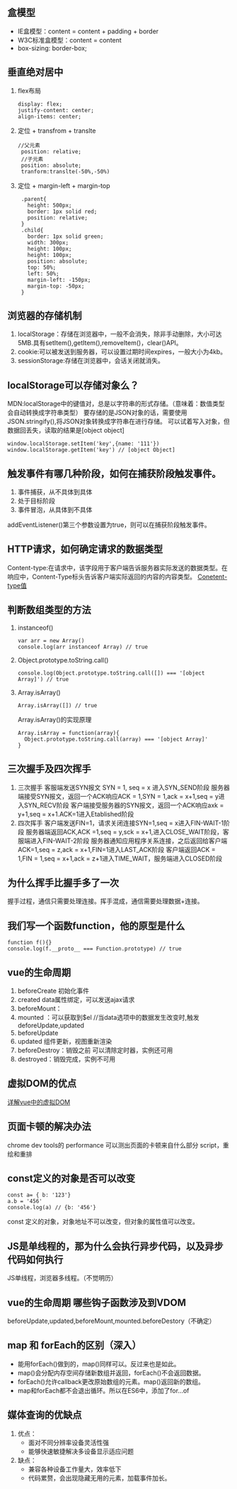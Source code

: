 ## 盒模型

- IE盒模型：content = content + padding + border
- W3C标准盒模型：content = content
- box-sizing: border-box;

## 垂直绝对居中

1. flex布局
   ```
   display: flex;
   justify-content: center;
   align-items: center;
   ```
2. 定位 + transfrom + translte
   ```
   //父元素
    position: relative;
    //子元素
    position: absolute;
    tranform:translte(-50%,-50%)
   ```
3. 定位 + margin-left + margin-top
   ```
    .parent{
      height: 500px;
      border: 1px solid red;
      position: relative;
    }
    .child{
      border: 1px solid green;
      width: 300px;
      height: 100px;
      height: 100px;
      position: absolute;
      top: 50%;
      left: 50%;
      margin-left: -150px;
      margin-top: -50px;
    }
   ```

## 浏览器的存储机制

1. localStorage：存储在浏览器中，一般不会消失，除非手动删除，大小可达5MB.具有setItem(),getItem(),removeItem()，clear()API。
2. cookie:可以被发送到服务器，可以设置过期时间expires，一般大小为4kb。
3. sessionStorage:存储在浏览器中，会话关闭就消失。

## localStorage可以存储对象么？

MDN:localStorage中的键值对，总是以字符串的形式存储。（意味着：数值类型会自动转换成字符串类型）
要存储的是JSON对象的话，需要使用JSON.stringify(),将JSON对象转换成字符串在进行存储。
可以试着写入对象，但数据回丢失，读取的结果是[object object]
```
window.localStorage.setItem('key',{name: '111'})
window.localStorage.getItem('key') // [object Object]
```

## 触发事件有哪几种阶段，如何在捕获阶段触发事件。

1. 事件捕获，从不具体到具体
2. 处于目标阶段
3. 事件冒泡，从具体到不具体

addEventListener()第三个参数设置为true，则可以在捕获阶段触发事件。

## HTTP请求，如何确定请求的数据类型

Content-type:在请求中，该字段用于客户端告诉服务器实际发送的数据类型。在响应中，Content-Type标头告诉客户端实际返回的内容的内容类型。
[Conetent-type值](https://upload-images.jianshu.io/upload_images/5628037-7a814209483f9fbc.PNG?imageMogr2/auto-orient/strip|imageView2/2/w/1076/format/webp)

## 判断数组类型的方法

1. instanceof()
   ```
   var arr = new Array()
   console.log(arr instanceof Array) // true
   ```
2. Object.prototype.toString.call()
   ```
   console.log(Object.prototype.toString.call([]) === '[object Array]') // true
   ```
3. Array.isArray()
   ```
   Array.isArray([]) // true
   ```
   Array.isArray()的实现原理
   ```
   Array.isArray = function(array){
     Object.prototype.toString.call(array) === '[object Array]'
   }
   ```

## 三次握手及四次挥手

1. 三次握手
客服端发送SYN报文 SYN = 1, seq = x 进入SYN_SEND阶段
服务器端接受SYN报文，返回一个ACK响应ACK = 1,SYN = 1,ack = x+1,seq = y进入SYN_RECV阶段
客户端接受服务器的SYN报文，返回一个ACK响应axk = y+1,seq = x+1.ACK=1进入Etablished阶段
2. 四次挥手
客户端发送FIN=1，请求关闭连接SYN=1,seq = x进入FIN-WAIT-1阶段
服务器端返回ACK,ACK =1,seq = y,sck = x+1,进入CLOSE_WAIT阶段，客服端进入FIN-WAIT-2阶段
服务器通知应用程序关系连接，之后返回给客户端ACK=1,seq = z,ack = x+1,FIN=1进入LAST_ACK阶段
客户端返回ACK = 1,FIN = 1,seq = x+1,ack = z+1进入TIME_WAIT，服务端进入CLOSED阶段

## 为什么挥手比握手多了一次
  
握手过程，通信只需要处理连接。挥手混成，通信需要处理数据+连接。

## 我们写一个函数function，他的原型是什么

```
function f(){}
console.log(f.__proto__ === Function.prototype) // true
```

## vue的生命周期

1. beforeCreate  初始化事件
2. created data属性绑定，可以发送ajax请求
3. beforeMount：
4. mounted ：可以获取到$el
  //当data选项中的数据发生改变时,触发deforeUpdate,updated
5. beforeUpdate
6. updated 组件更新，视图重新渲染
7. beforeDestroy：销毁之前 可以清除定时器，实例还可用
8. destroyed：销毁完成，实例不可用


## 虚拟DOM的优点

[详解vue中的虚拟DOM](https://blog.fundebug.com/2019/06/26/vue-virtual-dom/)

## 页面卡顿的解决办法

chrome dev tools的 performance 可以测出页面的卡顿来自什么部分
script，重绘和重排

## const定义的对象是否可以改变

```
const a= { b: '123'}
a.b = '456'
console.log(a) // {b: '456'}
```
const 定义的对象，对象地址不可以改变，但对象的属性值可以改变。


## JS是单线程的，那为什么会执行异步代码，以及异步代码如何执行

JS单线程，浏览器多线程。（不觉明历）

## vue的生命周期 哪些钩子函数涉及到VDOM

beforeUpdate,updated,beforeMount,mounted.beforeDestory（不确定）

## map 和 forEach的区别（深入）

- 能用forEach()做到的，map()同样可以。反过来也是如此。
- map()会分配内存空间存储新数组并返回，forEach()不会返回数据。
- forEach()允许callback更改原始数组的元素。map()返回新的数组。
- map和forEach都不会退出循环。所以在ES6中，添加了for...of

## 媒体查询的优缺点

1. 优点：
   - 面对不同分辨率设备灵活性强
   - 能够快速敏捷解决多设备显示适应问题
2. 缺点：
   - 兼容各种设备工作量大，效率低下
   - 代码累赘，会出现隐藏无用的元素，加载事件加长。


